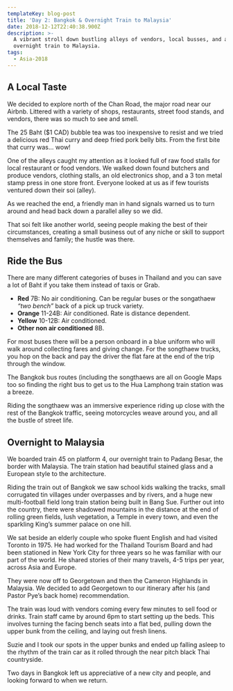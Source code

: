 ```yaml
---
templateKey: blog-post
title: 'Day 2: Bangkok & Overnight Train to Malaysia'
date: 2018-12-12T22:40:38.900Z
description: >-
  A vibrant stroll down bustling alleys of vendors, local busses, and an
  overnight train to Malaysia. 
tags:
  - Asia-2018
---
```

## A Local Taste
We decided to explore north of the Chan Road, the major road near our Airbnb. Littered with a variety of shops, restaurants, street food stands, and vendors, there was so much to see and smell.

The 25 Baht ($1 CAD) bubble tea was too inexpensive to resist and we tried a delicious red Thai curry and deep fried pork belly bits. From the first bite that curry was... wow!

One of the alleys caught my attention as it looked full of raw food stalls for local restaurant or food vendors. We walked down found butchers and produce vendors, clothing stalls, an old electronics shop, and a 3 ton metal stamp press in one store front. Everyone looked at us as if few tourists ventured down their soi (alley).

As we reached the end, a friendly man in hand signals warned us to turn around and head back down a parallel alley so we did. 

That soi felt like another world, seeing people making the best of their circumstances, creating a small business out of any niche or skill to support themselves and family; the hustle was there. 

## Ride the Bus

There are many different categories of buses in Thailand and you can save a lot of Baht if you take them instead of taxis or Grab. 

- **Red** 7B: No air conditioning. Can be regular buses or the songathaew *“two bench”* back of a pick up truck variety.
- **Orange** 11-24B: Air conditioned. Rate is distance dependent. 
- **Yellow** 10-12B: Air conditioned. 
- **Other non air conditioned** 8B. 

For most buses there will be a person onboard in a blue uniform who will walk around collecting fares and giving change. For the songthaew trucks, you hop on the back and pay the driver the flat fare at the end of the trip through the window.

The Bangkok bus routes (including the songthaews are all on Google Maps too so finding the right bus to get us to the Hua Lamphong train station was a breeze. 

Riding the songthaew was an immersive experience riding up close with the rest of the Bangkok traffic, seeing motorcycles weave around you, and all the bustle of street life. 

## Overnight to Malaysia

We boarded train 45 on platform 4, our overnight train to Padang Besar, the border with Malaysia. The train station had beautiful stained glass and a European style to the architecture. 

Riding the train out of Bangkok we saw school kids walking the tracks, small corrugated tin villages under overpasses and by rivers, and a huge new multi-football field long train station being built in Bang Sue. Further out into the country, there were shadowed mountains in the distance at the end of rolling green fields, lush vegetation, a Temple in every town, and even the sparkling King’s summer palace on one hill. 

We sat beside an elderly couple who spoke fluent English and had visited Toronto in 1975. He had worked for the Thailand Tourism Board and had been stationed in New York City for three years so he was familiar with our part of the world. He shared stories of their many travels, 4-5 trips per year, across Asia and Europe. 

They were now off to Georgetown and then the Cameron Highlands in Malaysia. We decided to add Georgetown to our itinerary after his (and Pastor Pye’s back home) recommendation.

The train was loud with vendors coming every few minutes to sell food or drinks. Train staff came by around 6pm to start setting up the beds. This involves turning the facing bench seats into a flat bed, pulling down the upper bunk from the ceiling, and laying out fresh linens.

Suzie and I took our spots in the upper bunks and ended up falling asleep to the rhythm of the train car as it rolled through the near pitch black Thai countryside.

Two days in Bangkok left us appreciative of a new city and people, and looking forward to when we return.
